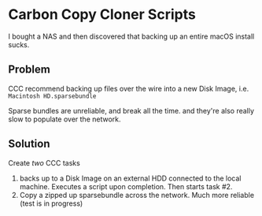 # Carbon Copy Cloner Scripts

I bought a NAS and then discovered that backing up an entire macOS install sucks.

## Problem

CCC recommend backing up files over the wire into a new Disk Image, i.e. `Macintosh HD.sparsebundle`

Sparse bundles are unreliable, and break all the time. and they're also really slow to populate over the network.

## Solution

Create _two_ CCC tasks

1. backs up to a Disk Image on an external HDD connected to the local machine. Executes a script upon completion. Then starts task #2.
2. Copy a zipped up sparsebundle across the network. Much more reliable (test is in progress)
